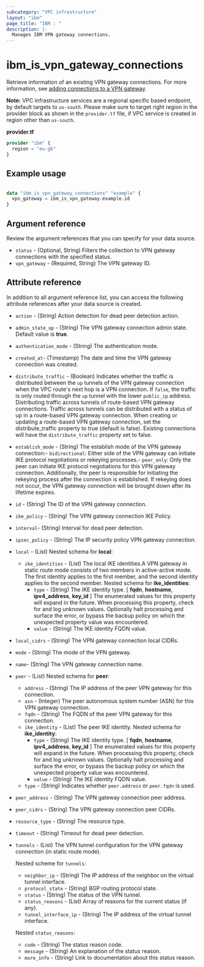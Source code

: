 ```yaml
---
subcategory: "VPC infrastructure"
layout: "ibm"
page_title: "IBM : "
description: |-
  Manages IBM VPN gateway connections.
---
```


# ibm_is_vpn_gateway_connections
Retrieve information of an existing VPN gateway connections. For more information, see [adding connections to a VPN gateway](https://cloud.ibm.com/docs/vpc?topic=vpc-vpn-adding-connections).

**Note:** 
VPC infrastructure services are a regional specific based endpoint, by default targets to `us-south`. Please make sure to target right region in the provider block as shown in the `provider.tf` file, if VPC service is created in region other than `us-south`.

**provider.tf**

```terraform
provider "ibm" {
  region = "eu-gb"
}
```

## Example usage

```terraform

data "ibm_is_vpn_gateway_connections" "example" {
  vpn_gateway = ibm_is_vpn_gateway.example.id
}

```

## Argument reference
Review the argument references that you can specify for your data source. 

- `status` - (Optional, String) Filters the collection to VPN gateway connections with the specified status.
- `vpn_gateway` - (Required, String) The VPN gateway ID.

## Attribute reference
In addition to all argument reference list, you can access the following attribute references after your data source is created. 

- `action` - (String) Action detection for dead peer detection action.
- `admin_state_up` - (String) The VPN gateway connection admin state. Default value is **true**.
- `authentication_mode` - (String) The authentication mode.
- `created_at`- (Timestamp) The date and time the VPN gateway connection was created.
- `distribute_traffic` - (Boolean) Indicates whether the traffic is distributed between the `up` tunnels of the VPN gateway connection when the VPC route's next hop is a VPN connection. If `false`, the traffic is only routed through the `up` tunnel with the lower `public_ip` address. Distributing traffic across tunnels of route-based VPN gateway connections. Traffic across tunnels can be distributed with a status of up in a route-based VPN gateway connection. When creating or updating a route-based VPN gateway connection, set the distribute_traffic property to true (default is false). Existing connections will have the `distribute_traffic` property set to false.
- `establish_mode` - (String) The establish mode of the VPN gateway connection:- `bidirectional`: Either side of the VPN gateway can initiate IKE protocol   negotiations or rekeying processes.- `peer_only`: Only the peer can initiate IKE protocol negotiations for this VPN gateway   connection. Additionally, the peer is responsible for initiating the rekeying process   after the connection is established. If rekeying does not occur, the VPN gateway   connection will be brought down after its lifetime expires.
- `id` - (String) The ID of the VPN gateway connection.
- `ike_policy` - (String) The VPN gateway connection IKE Policy.
- `interval`-  (String) Interval for dead peer detection.
- `ipsec_policy` - (String) The IP security policy VPN gateway connection.
- `local` - (List) 
	Nested schema for **local**:
	- `ike_identities` - (List) The local IKE identities.A VPN gateway in static route mode consists of two members in active-active mode. The first identity applies to the first member, and the second identity applies to the second member.
		Nested schema for **ike_identities**:
		- `type` - (String) The IKE identity type. [ **fqdn**, **hostname**, **ipv4_address**, **key_id** ] The enumerated values for this property will expand in the future. When processing this property, check for and log unknown values. Optionally halt processing and surface the error, or bypass the backup policy on which the unexpected property value was encountered.
		- `value` - (String) The IKE identity FQDN value.
- `local_cidrs` - (String) The VPN gateway connection local CIDRs.
- `mode` - (String) The mode of the VPN gateway.
- `name`-  (String) The VPN gateway connection name.
- `peer` - (List) 
	Nested schema for **peer**:
	- `address` - (String) The IP address of the peer VPN gateway for this connection.
	- `asn` - (Integer) The peer autonomous system number (ASN) for this VPN gateway connection. 
	- `fqdn` - (String) The FQDN of the peer VPN gateway for this connection.
	- `ike_identity` - (List) The peer IKE identity.
		Nested schema for **ike_identity**:
		- `type` - (String) The IKE identity type. [ **fqdn**, **hostname**, **ipv4_address**, **key_id** ] The enumerated values for this property will expand in the future. When processing this property, check for and log unknown values. Optionally halt processing and surface the error, or bypass the backup policy on which the unexpected property value was encountered.
		- `value` - (String) The IKE identity FQDN value.
	- `type` - (String) Indicates whether `peer.address` or `peer.fqdn` is used.

- `peer_address` - (String) The VPN gateway connection peer address.
- `peer_cidrs` - (String) The VPN gateway connection peer CIDRs.
- `resource_type` - (String) The resource type.
- `timeout` - (String) Timeout for dead peer detection.
- `tunnels` - (List) The VPN tunnel configuration for the VPN gateway connection (in static route mode).

  Nested scheme for `tunnels`:
	- `neighbor_ip` - (String) The IP address of the neighbor on the virtual tunnel interface.
	- `protocol_state` -  (String) BGP routing protocol state.
	- `status` - (String) The status of the VPN tunnel.
	- `status_reasons` - (List) Array of reasons for the current status (if any).
	- `tunnel_interface_ip` - (String) 	The IP address of the virtual tunnel interface.

  Nested `status_reasons`:
  - `code` - (String) The status reason code.
  - `message` - (String) An explanation of the status reason.
  - `more_info` - (String) Link to documentation about this status reason.
